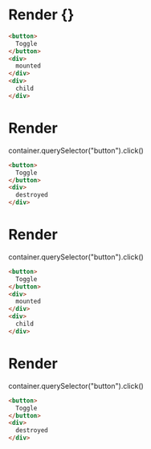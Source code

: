 # Render {}
```html
<button>
  Toggle
</button>
<div>
  mounted
</div>
<div>
  child
</div>
```


# Render 
container.querySelector("button").click()

```html
<button>
  Toggle
</button>
<div>
  destroyed
</div>
```


# Render 
container.querySelector("button").click()

```html
<button>
  Toggle
</button>
<div>
  mounted
</div>
<div>
  child
</div>
```


# Render 
container.querySelector("button").click()

```html
<button>
  Toggle
</button>
<div>
  destroyed
</div>
```